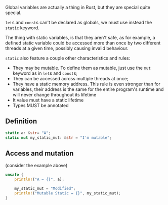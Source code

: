 Global variables are actually a thing in Rust, but they are special quite special. 

``let``s and ``const``s can't be declared as globals, we must use instead the ``static`` keyword.

The thing with static variables, is that they aren't safe, as for example, a defined static variable could be accessed more than once by two different threads at a given time, possibly causing invalid behaviour.

``static`` also feature a couple other characteristics and rules: 
- They may be mutable. To define them as mutable, just use the ``mut`` keyword as in ``let``s and ``const``s;
- They can be accessed across multiple threads at once;
- They have a static memory address. This rule is even stronger than for variables, their address is the same for the entire program's runtime and will never change throughout its lifetime
- It value must have a static lifetime
- Types MUST be annotated

## Definition
```rust 
static a: &str= "A";
static mut my_static_mut: &str = "I'm mutable";
```

## Access and mutation
(consider the example above)
```rust
unsafe {
	println!("A = {}", a);

	my_static_mut = "Modified";
	println!("Mutable Static = {}", my_static_mut);
}
```
